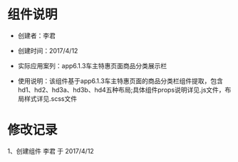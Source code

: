 # 组件说明

- 创建者：李君

- 创建时间：2017/4/12

- 实际应用案列：app6.1.3车主特惠页面商品分类展示栏

- 使用说明：该组件基于app6.1.3车主特惠页面的商品分类栏组件提取，包含hd1、hd2、hd3a、hd3b、hd4五种布局;具体组件props说明详见.js文件，布局样式详见.scss文件

# 修改记录

1、创建组件 李君 于 2017/4/12

